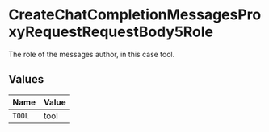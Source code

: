 # CreateChatCompletionMessagesProxyRequestRequestBody5Role

The role of the messages author, in this case tool.


## Values

| Name   | Value  |
| ------ | ------ |
| `TOOL` | tool   |